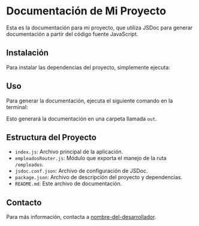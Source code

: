 # Documentación de Mi Proyecto

Esta es la documentación para mi proyecto, que utiliza JSDoc para generar documentación a partir del código fuente JavaScript.

## Instalación

Para instalar las dependencias del proyecto, simplemente ejecuta:


## Uso

Para generar la documentación, ejecuta el siguiente comando en la terminal:


Esto generará la documentación en una carpeta llamada `out`.

## Estructura del Proyecto

- `index.js`: Archivo principal de la aplicación.
- `empleadosRouter.js`: Módulo que exporta el manejo de la ruta `/empleados`.
- `jsdoc.conf.json`: Archivo de configuración de JSDoc.
- `package.json`: Archivo de descripción del proyecto y dependencias.
- `README.md`: Este archivo de documentación.

## Contacto

Para más información, contacta a [nombre-del-desarrollador](correo@example.com).
